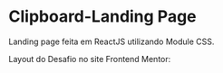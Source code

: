 # Clipboard-Landing Page
Landing page feita em ReactJS utilizando Module CSS.

Layout do Desafio no site Frontend Mentor:
<a href="https://www.frontendmentor.io/challenges/clipboard-landing-page-5cc9bccd6c4c91111378ecb9" target="_blank"></a>

